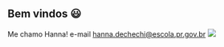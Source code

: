 ## Bem vindos 😃
Me chamo Hanna! 
e-mail hanna.dechechi@escola.pr.gov.br
![](https://media0.giphy.com/media/v1.Y2lkPTc5MGI3NjExem1rcHloaTdjaWV1Ymt2a3JzMGY0ZzJ3eWlvNjVudnR5ZjFiMmtuOSZlcD12MV9pbnRlcm5hbF9naWZfYnlfaWQmY3Q9Zw/mYiBd0ttjosz6/giphy.webp)
